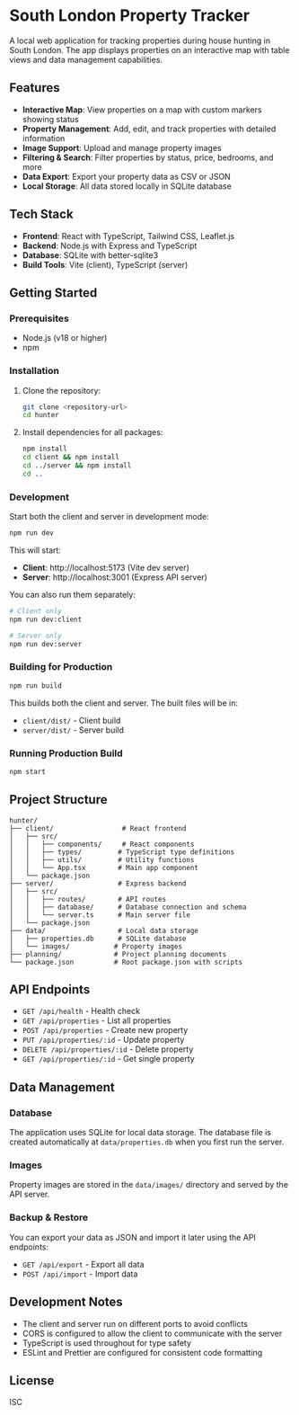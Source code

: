 # South London Property Tracker

A local web application for tracking properties during house hunting in South London. The app displays properties on an interactive map with table views and data management capabilities.

## Features

- **Interactive Map**: View properties on a map with custom markers showing status
- **Property Management**: Add, edit, and track properties with detailed information
- **Image Support**: Upload and manage property images
- **Filtering & Search**: Filter properties by status, price, bedrooms, and more
- **Data Export**: Export your property data as CSV or JSON
- **Local Storage**: All data stored locally in SQLite database

## Tech Stack

- **Frontend**: React with TypeScript, Tailwind CSS, Leaflet.js
- **Backend**: Node.js with Express and TypeScript
- **Database**: SQLite with better-sqlite3
- **Build Tools**: Vite (client), TypeScript (server)

## Getting Started

### Prerequisites

- Node.js (v18 or higher)
- npm

### Installation

1. Clone the repository:

   ```bash
   git clone <repository-url>
   cd hunter
   ```

2. Install dependencies for all packages:
   ```bash
   npm install
   cd client && npm install
   cd ../server && npm install
   cd ..
   ```

### Development

Start both the client and server in development mode:

```bash
npm run dev
```

This will start:

- **Client**: http://localhost:5173 (Vite dev server)
- **Server**: http://localhost:3001 (Express API server)

You can also run them separately:

```bash
# Client only
npm run dev:client

# Server only
npm run dev:server
```

### Building for Production

```bash
npm run build
```

This builds both the client and server. The built files will be in:

- `client/dist/` - Client build
- `server/dist/` - Server build

### Running Production Build

```bash
npm start
```

## Project Structure

```
hunter/
├── client/                 # React frontend
│   ├── src/
│   │   ├── components/     # React components
│   │   ├── types/         # TypeScript type definitions
│   │   ├── utils/         # Utility functions
│   │   └── App.tsx        # Main app component
│   └── package.json
├── server/                # Express backend
│   ├── src/
│   │   ├── routes/        # API routes
│   │   ├── database/      # Database connection and schema
│   │   └── server.ts      # Main server file
│   └── package.json
├── data/                  # Local data storage
│   ├── properties.db      # SQLite database
│   └── images/           # Property images
├── planning/             # Project planning documents
└── package.json          # Root package.json with scripts
```

## API Endpoints

- `GET /api/health` - Health check
- `GET /api/properties` - List all properties
- `POST /api/properties` - Create new property
- `PUT /api/properties/:id` - Update property
- `DELETE /api/properties/:id` - Delete property
- `GET /api/properties/:id` - Get single property

## Data Management

### Database

The application uses SQLite for local data storage. The database file is created automatically at `data/properties.db` when you first run the server.

### Images

Property images are stored in the `data/images/` directory and served by the API server.

### Backup & Restore

You can export your data as JSON and import it later using the API endpoints:

- `GET /api/export` - Export all data
- `POST /api/import` - Import data

## Development Notes

- The client and server run on different ports to avoid conflicts
- CORS is configured to allow the client to communicate with the server
- TypeScript is used throughout for type safety
- ESLint and Prettier are configured for consistent code formatting

## License

ISC
